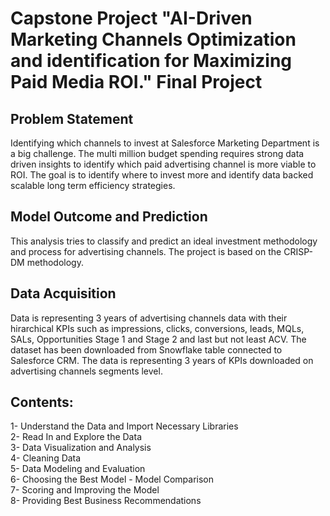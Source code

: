 # Capstone Project "AI-Driven Marketing Channels Optimization and identification for Maximizing Paid Media ROI." Final Project

## Problem Statement
Identifying which channels to invest at Salesforce Marketing Department is a big challenge. The multi million budget spending requires strong data driven insights to identify which paid advertising channel is more viable to ROI. The goal is to identify where to invest more and identify data backed scalable long term efficiency strategies.

## Model Outcome and Prediction
This analysis tries to classify and predict an ideal investment methodology and process for advertising channels. The project is based on the CRISP-DM methodology.

## Data Acquisition
Data is representing 3 years of advertising channels data with their hirarchical KPIs such as impressions, clicks, conversions, leads, MQLs, SALs, Opportunities Stage 1 and Stage 2 and last but not least ACV. The dataset has been downloaded from Snowflake table connected to Salesforce CRM. The data is representing 3 years of KPIs downloaded on advertising channels segments level.

## Contents:  
1- Understand the Data and Import Necessary Libraries  
2- Read In and Explore the Data  
3- Data Visualization and Analysis  
4- Cleaning Data  
5- Data Modeling and Evaluation  
6- Choosing the Best Model - Model Comparison  
7- Scoring and Improving the Model  
8- Providing Best Business Recommendations  
